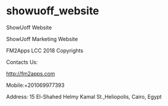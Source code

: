 # showuoff_website
ShowUoff Website

ShowUoff Marketing Website

FM2Apps LCC 2018 Copyrights

Contacts Us:

http://fm2apps.com

Mobile:+201069977393

Address: 15 El-Shahed Helmy Kamal St.,Heliopolis, Cairo, Egypt
